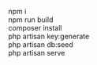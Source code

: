 npm i <br>
npm run build <br>
composer install <br>
php artisan key:generate <br>
php artisan db:seed <br>
php artisan serve <br>
